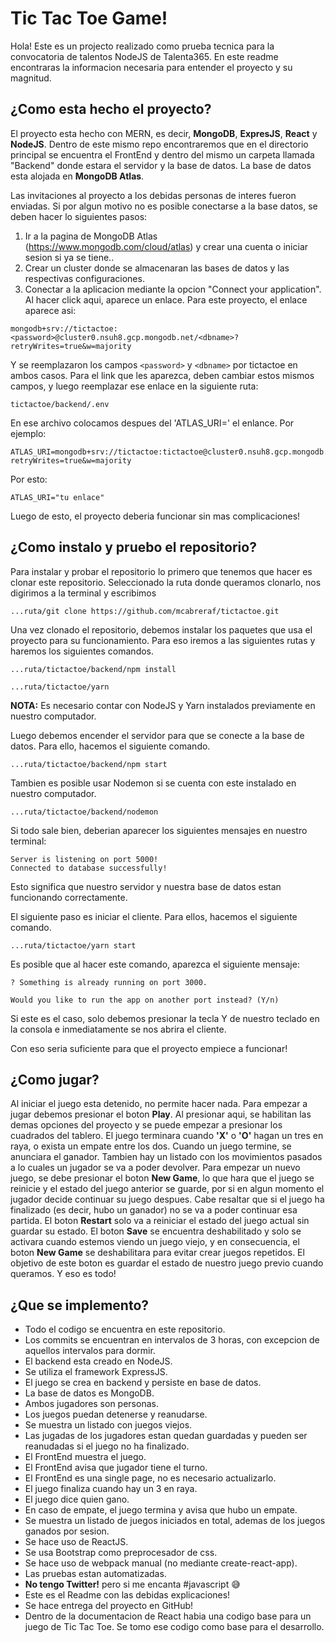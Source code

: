 # Tic Tac Toe Game!

Hola! Este es un projecto realizado como prueba tecnica para la convocatoria de talentos NodeJS de Talenta365. En este readme encontraras la informacion necesaria para entender el proyecto y su magnitud.

## ¿Como esta hecho el proyecto?

El proyecto esta hecho con MERN, es decir, **MongoDB**, **ExpresJS**, **React** y **NodeJS**. Dentro de este mismo repo encontraremos que en el directorio principal se encuentra el FrontEnd y dentro del mismo un carpeta llamada "Backend" donde estara el servidor y la base de datos. La base de datos esta alojada en **MongoDB Atlas**.

Las invitaciones al proyecto a los debidas personas de interes fueron enviadas. Si por algun motivo no es posible conectarse a la base datos, se deben hacer lo siguientes pasos:

1. Ir a la pagina de MongoDB Atlas (https://www.mongodb.com/cloud/atlas) y crear una cuenta o iniciar sesion si ya se tiene..
2. Crear un cluster donde se almacenaran las bases de datos y las respectivas configuraciones.
3. Conectar a la aplicacion mediante la opcion "Connect your application". Al hacer click aqui, aparece un enlace. Para este proyecto, el enlace aparece asi:

```
mongodb+srv://tictactoe:<password>@cluster0.nsuh8.gcp.mongodb.net/<dbname>?retryWrites=true&w=majority
```
Y se reemplazaron los campos `<password>` y `<dbname>` por tictactoe en ambos casos. Para el link que les aparezca, deben cambiar estos mismos campos, y luego reemplazar ese enlace en la siguiente ruta:
```
tictactoe/backend/.env
```
En ese archivo colocamos despues del 'ATLAS_URI=' el enlance. Por ejemplo:
```
ATLAS_URI=mongodb+srv://tictactoe:tictactoe@cluster0.nsuh8.gcp.mongodb.net/tictactoe?retryWrites=true&w=majority
```
Por esto:
```
ATLAS_URI="tu enlace"
```
Luego de esto, el proyecto deberia funcionar sin mas complicaciones!
## ¿Como instalo y pruebo el repositorio?

Para instalar y probar el repositorio lo primero que tenemos que hacer es clonar este repositorio. Seleccionado la ruta donde queramos clonarlo, nos digirimos a la terminal y escribimos
```
...ruta/git clone https://github.com/mcabreraf/tictactoe.git
```
Una vez clonado el repositorio, debemos instalar los paquetes que usa el proyecto para su funcionamiento. Para eso iremos a las siguientes rutas y haremos los siguientes comandos.
```
...ruta/tictactoe/backend/npm install

...ruta/tictactoe/yarn 
```
**NOTA:** Es necesario contar con NodeJS y Yarn instalados previamente en nuestro computador.

Luego debemos encender el servidor para que se conecte a la base de datos. Para ello, hacemos el siguiente comando.
```
...ruta/tictactoe/backend/npm start
```
Tambien es posible usar Nodemon si se cuenta con este instalado en nuestro computador.
```
...ruta/tictactoe/backend/nodemon
```
Si todo sale bien, deberian aparecer los siguientes mensajes en nuestro terminal:
```
Server is listening on port 5000!
Connected to database successfully!
```
Esto significa que nuestro servidor y nuestra base de datos estan funcionando correctamente.

El siguiente paso es iniciar el cliente. Para ellos, hacemos el siguiente comando.
```
...ruta/tictactoe/yarn start
```

Es posible que al hacer este comando, aparezca el siguiente mensaje:
```
? Something is already running on port 3000.

Would you like to run the app on another port instead? (Y/n)
```
Si este es el caso, solo debemos presionar la tecla Y de nuestro teclado en la consola e inmediatamente se nos abrira el cliente.

Con eso seria suficiente para que el proyecto empiece a funcionar!

## ¿Como jugar?

Al iniciar el juego esta detenido, no permite hacer nada. Para empezar a jugar debemos presionar el boton **Play**. Al presionar aqui, se habilitan las demas opciones del proyecto y se puede empezar a presionar los cuadrados del tablero. El juego terminara cuando **'X'** o **'O'** hagan un tres en raya, o exista un empate entre los dos. Cuando un juego termine, se anunciara el ganador. Tambien hay un listado con los movimientos pasados a lo cuales un jugador se va a poder devolver. Para empezar un nuevo juego, se debe presionar el boton **New Game**, lo que hara que el juego se reinicie y el estado del juego anterior se guarde, por si en algun momento el jugador decide continuar su juego despues. Cabe resaltar que si el juego ha finalizado (es decir, hubo un ganador) no se va a poder continuar esa partida. El boton **Restart** solo va a reiniciar el estado del juego actual sin guardar su estado. El boton **Save** se encuentra deshabilitado y solo se activara cuando estemos viendo un juego viejo, y en consecuencia, el boton **New Game** se deshabilitara para evitar crear juegos repetidos. El objetivo de este boton es guardar el estado de nuestro juego previo cuando queramos. Y eso es todo!

## ¿Que se implemento?

* Todo el codigo se encuentra en este repositorio.
* Los commits se encuentran en intervalos de 3 horas, con excepcion de aquellos intervalos para dormir.
* El backend esta creado en NodeJS.
* Se utiliza el framework ExpressJS.
* El juego se crea en backend y persiste en base de datos.
* La base de datos es MongoDB.
* Ambos jugadores son personas.
* Los juegos puedan detenerse y reanudarse.
* Se muestra un listado con juegos viejos.
* Las jugadas de los jugadores estan quedan guardadas y pueden ser reanudadas si el juego no ha finalizado.
* El FrontEnd muestra el juego.
* El FrontEnd avisa que jugador tiene el turno.
* El FrontEnd es una single page, no es necesario actualizarlo.
* El juego finaliza cuando hay un 3 en raya.
* El juego dice quien gano.
* En caso de empate, el juego termina y avisa que hubo un empate.
* Se muestra un listado de juegos iniciados en total, ademas de los juegos ganados por sesion.
* Se hace uso de ReactJS.
* Se usa Bootstrap como preprocesador de css.
* Se hace uso de webpack manual (no mediante create-react-app).
* Las pruebas estan automatizadas.
* **No tengo Twitter!** pero si me encanta #javascript 😅
* Este es el Readme con las debidas explicaciones!
* Se hace entrega del proyecto en GitHub!
* Dentro de la documentacion de React habia una codigo base para un juego de Tic Tac Toe. Se tomo ese codigo como base para el desarrollo. 